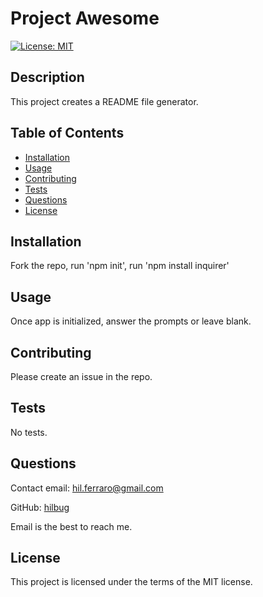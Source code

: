 # Project Awesome
[![License: MIT](https://img.shields.io/badge/License-MIT-yellow.svg)](https://opensource.org/licenses/MIT)

## Description
This project creates a README file generator.  

## Table of Contents
* [Installation](#installation)
* [Usage](#usage)
* [Contributing](#contributing)
* [Tests](#tests)
* [Questions](#questions)
* [License](#license)

## Installation
Fork the repo, run 'npm init', run 'npm install inquirer' 

## Usage
Once app is initialized, answer the prompts or leave blank.

## Contributing
Please create an issue in the repo.

## Tests
No tests.

## Questions
Contact email: hil.ferraro@gmail.com

GitHub: [hilbug](https://github.com/hilbug)

Email is the best to reach me.

## License
This project is licensed under the terms of the MIT license.
